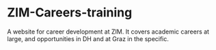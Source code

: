 # ZIM-Careers-training

A website for career development at ZIM. It covers academic careers at large, and opportunities in DH and at Graz in the specific.
